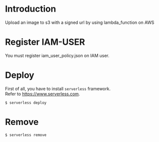 # Introduction

 Upload an image to s3 with a signed url by using lambda_function on AWS

# Register IAM-USER
You must register iam_user_policy.json on IAM user.

# Deploy
First of all, you have to install `serverless` framework.  <br/>
Refer to https://www.serverless.com.

```
$ serverless deploy
```

# Remove
```
$ serverless remove
```
